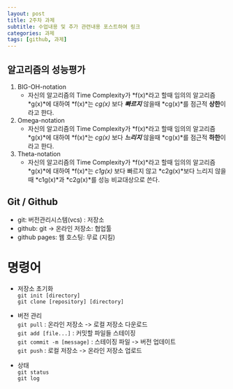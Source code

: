 ```yaml
---
layout: post
title: 2주차 과제
subtitle: 수업내용 및 추가 관련내용 포스트하여 링크
categories: 과제
tags: [github, 과제]
---
```

## 알고리즘의 성능평가  
1. BIG-OH-notation
    * 자신의 알고리즘의 Time Complexity가 *f(x)*라고 할때 임의의 알고리즘 *g(x)*에 대하여 *f(x)*는 *cg(x)* 보다 ***빠르지*** 않을때 *cg(x)*를 점근적 **상한**이라고 한다.  
2. Omega-notation
    * 자신의 알고리즘의 Time Complexity가 *f(x)*라고 할때 임의의 알고리즘 *g(x)*에 대하여 *f(x)*는 *cg(x)* 보다 ***느리지*** 않을때 *cg(x)*를 점근적 **하한**이라고 한다.  
3. Theta-notation
    * 자신의 알고리즘의 Time Complexity가 *f(x)*라고 할때 임의의 알고리즘 *g(x)*에 대하여 *f(x)*는 *c1g(x)* 보다 빠르지 않고 *c2g(x)*보다 느리지 않을때 *c1g(x)*과 *c2g(x)*를 성능 비교대상으로 쓴다.  




## Git / Github
* git: 버전관리시스템(vcs) : 저장소
* github: git -> 온라인 저장소: 협업툴
* github pages: 웹 호스팅: 무료 (지킬)


# 명령어

* 저장소 초기화  
`git init [directory]`  
`git clone [repository] [directory]`

* 버전 관리  
`git pull` : 온라인 저장소 -> 로컬 저장소 다운로드  
`git add [file...]` : 커밋할 파일들 스테이징  
`git commit -m [message]` : 스테이징 파일 -> 버전 업데이트  
`git push` : 로컬 저장소 -> 온라인 저장소 업로드  

* 상태  
`git status`  
`git log`